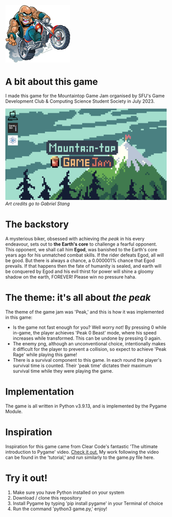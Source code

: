 

<img src="gpics/character.png" height=20% width=40% alt="character art" />

# A bit about this game
I made this game for the Mountaintop Game Jam organised by SFU's Game Development Club & Computing Science Student Society in July 2023.

<img src="gpics/gamejam.png" alt="art for the game jam, by Gabriel Stand"/>
<em style="display: block">Art credits go to Gabriel Stang</em>

# The backstory
A mysterious biker, obsessed with achieving *the peak* in his every endeavour, sets out to <strong>the Earth's core</strong> to challenge a fearful opponent. This opponent, we shall call him <strong>Egod</strong>, was banished to the Earth's core years ago for his unmatched combat skills. If the rider defeats Egod, all will be good. But there is always a chance, a 0.000001% chance that Egod prevails. If that happens then the fate of humanity is sealed, and earth will be conquered by Egod and his evil thirst for power will shine a gloomy shadow on the earth, FOREVER! Please win no pressure haha.

# The theme: it's all about <em>the peak</em>
The theme of the game jam was 'Peak,' and this is how it was implemented in this game:
<ul>
    <li>Is the game not fast enough for you? Well worry not! By pressing 0 while in-game, the player achieves 'Peak 0 Beast' mode, where his speed increases while transformed. This can be undone by pressing 0 again.</li>
    <li>The enemy png, although an unconventional choice, intentionally makes it difficult for the player to prevent a collision, so expect to achieve 'Peak Rage' while playing this game!</li>
    <li>There is a survival component to this game. In each round the player's survival time is counted. Their 'peak time' dictates their maximum survival time while they were playing the game.</li>
</ul>

# Implementation
The game is all written in Python v3.9.13, and is implemented by the Pygame Module.

# Inspiration
Inspiration for this game came from Clear Code's fantastic 'The ultimate introduction to Pygame' video. <a href="https://www.youtube.com/watch?v=AY9MnQ4x3zk&list=LL&index=4">Check it out.</a> My work following the video can be found in the 'tutorial,' and run similarly to the game.py file here. 

# Try it out!
<ol>
    <li>Make sure you have Python installed on your system</li>
    <li>Download / clone this repository</li>
    <li>Install Pygame by typing 'pip install pygame' in your Terminal of choice</li>
    <li>Run the command 'python3 game.py,' enjoy!</li>
</ol>
